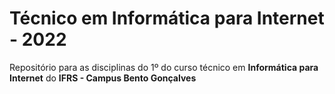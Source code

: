 # Técnico em Informática para Internet - 2022
Repositório para as disciplinas do 1º do curso técnico em **Informática para Internet** do **IFRS - Campus Bento Gonçalves**

